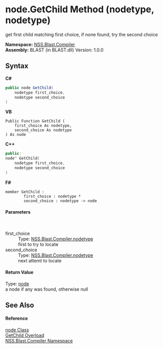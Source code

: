 # node.GetChild Method (nodetype, nodetype)
 

get first child matching first choice, if none found, try the second choice

**Namespace:**&nbsp;<a href="26a25caa-f50b-92ad-f15c-dbb9db1493ae.md">NSS.Blast.Compiler</a><br />**Assembly:**&nbsp;BLAST (in BLAST.dll) Version: 1.0.0

## Syntax

**C#**<br />
``` C#
public node GetChild(
	nodetype first_choice,
	nodetype second_choice
)
```

**VB**<br />
``` VB
Public Function GetChild ( 
	first_choice As nodetype,
	second_choice As nodetype
) As node
```

**C++**<br />
``` C++
public:
node^ GetChild(
	nodetype first_choice, 
	nodetype second_choice
)
```

**F#**<br />
``` F#
member GetChild : 
        first_choice : nodetype * 
        second_choice : nodetype -> node 

```


#### Parameters
&nbsp;<dl><dt>first_choice</dt><dd>Type: <a href="e28d8f32-0117-cb7b-5d31-0a3d9a5d6817.md">NSS.Blast.Compiler.nodetype</a><br />first to try to locate</dd><dt>second_choice</dt><dd>Type: <a href="e28d8f32-0117-cb7b-5d31-0a3d9a5d6817.md">NSS.Blast.Compiler.nodetype</a><br />next attemt to locate</dd></dl>

#### Return Value
Type: <a href="7dc9b7e9-64ad-f224-ae1a-4e6639739f56.md">node</a><br />a node if any was found, otherwise null

## See Also


#### Reference
<a href="7dc9b7e9-64ad-f224-ae1a-4e6639739f56.md">node Class</a><br /><a href="c179b338-ea64-d1e3-22bd-b5a9b20f00d8.md">GetChild Overload</a><br /><a href="26a25caa-f50b-92ad-f15c-dbb9db1493ae.md">NSS.Blast.Compiler Namespace</a><br />